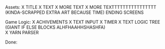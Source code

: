 Assets:
X TITLE
X TEXT
X MORE TEXT
X MORE TEXTTTTTTTTTTTTTTTT
(KINDA-SCRAPPED EXTRA ART BECAUSE TIME) ENDING SCREENS

Game Logic:
X ACHIVEMENTS
X TEXT INPUT
X TIMER
X TEXT LOGIC TREE (GIANT IF ELSE BLOCKS ALHFHAAHHSHASHFA)\
X YARN PARSER

Done:

